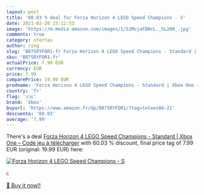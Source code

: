 ```yaml
---
layout: post
title: '60.03 % deal for Forza Horizon 4 LEGO Speed Champions - S'
date: 2021-02-20 15:12:53
image: 'https://m.media-amazon.com/images/I/51McjaFDHcL._SL200_.jpg'
comments: true
category: ofertas
author: ring
slug: 'B07SRYFQR1-fr Forza Horizon 4 LEGO Speed Champions - Standard | Xbox One...'
sku: 'B07SRYFQR1-fr'
actualPrice: 7.99 EUR
currency: EUR
price: 7.99
comparePrice: 19.99 EUR
prodname: 'Forza Horizon 4 LEGO Speed Champions - Standard | Xbox One – Code jeu à télécharger'
country: 'fr'
flag: '🇫🇷'
brand: 'Xbox'
buyurl: 'https://www.amazon.fr/dp/B07SRYFQR1/?tag=tolees0d-21'
descuento: '60.03'
average: '7.99'
---
```


There's a deal [Forza Horizon 4 LEGO Speed Champions - Standard | Xbox One – Code jeu à télécharger](https://www.amazon.fr/dp/B07SRYFQR1/?tag=tolees0d-21)  with  60.03 % discount, final price tag of  7.99 EUR (original: 19.99 EUR) here:

[![Forza Horizon 4 LEGO Speed Champions - S](https://m.media-amazon.com/images/I/51McjaFDHcL._SL200_.jpg)](https://www.amazon.fr/dp/B07SRYFQR1/?tag=tolees0d-21)

ℹ️:


[🛒 Buy it now!!](https://www.amazon.fr/dp/B07SRYFQR1/?tag=tolees0d-21)
